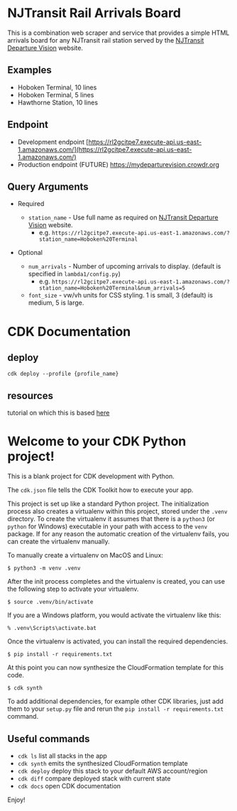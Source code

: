 # NJTransit Rail Arrivals Board

This is a combination web scraper and service that provides a simple HTML arrivals board for any NJTransit rail station served by the [NJTransit Departure Vision](https://www.njtransit.com/dv-to/) website.

## Examples
- Hoboken Terminal, 10 lines
- Hoboken Terminal, 5 lines
- Hawthorne Station, 10 lines

## Endpoint
- Development endpoint [https://rl2gcitpe7.execute-api.us-east-1.amazonaws.com/](https://rl2gcitpe7.execute-api.us-east-1.amazonaws.com/)
- Production endpoint (FUTURE) https://mydeparturevision.crowdr.org


## Query Arguments

- Required
    - `station_name` - Use full name as required on [NJTransit Departure Vision](https://www.njtransit.com/dv-to/) website.
        - e.g. `https://rl2gcitpe7.execute-api.us-east-1.amazonaws.com/?station_name=Hoboken%20Terminal`

- Optional
    - `num_arrivals` - Number of upcoming arrivals to display. (default is specified in `lambda1/config.py`)
        - e.g. `https://rl2gcitpe7.execute-api.us-east-1.amazonaws.com/?station_name=Hoboken%20Terminal&num_arrivals=5`
    - `font_size` - vw/vh units for CSS styling. 1 is small, 3 (default) is medium, 5 is large.


# CDK Documentation

## deploy

`cdk deploy --profile {profile_name}`

## resources

tutorial on which this is based [here](https://patrick-ryan.medium.com/aws-cdkv2-python-lambda-with-dependencies-the-quick-read-ffe87e555a18)

# Welcome to your CDK Python project!

This is a blank project for CDK development with Python.

The `cdk.json` file tells the CDK Toolkit how to execute your app.

This project is set up like a standard Python project.  The initialization
process also creates a virtualenv within this project, stored under the `.venv`
directory.  To create the virtualenv it assumes that there is a `python3`
(or `python` for Windows) executable in your path with access to the `venv`
package. If for any reason the automatic creation of the virtualenv fails,
you can create the virtualenv manually.

To manually create a virtualenv on MacOS and Linux:

```
$ python3 -m venv .venv
```

After the init process completes and the virtualenv is created, you can use the following
step to activate your virtualenv.

```
$ source .venv/bin/activate
```

If you are a Windows platform, you would activate the virtualenv like this:

```
% .venv\Scripts\activate.bat
```

Once the virtualenv is activated, you can install the required dependencies.

```
$ pip install -r requirements.txt
```

At this point you can now synthesize the CloudFormation template for this code.

```
$ cdk synth
```

To add additional dependencies, for example other CDK libraries, just add
them to your `setup.py` file and rerun the `pip install -r requirements.txt`
command.

## Useful commands

 * `cdk ls`          list all stacks in the app
 * `cdk synth`       emits the synthesized CloudFormation template
 * `cdk deploy`      deploy this stack to your default AWS account/region
 * `cdk diff`        compare deployed stack with current state
 * `cdk docs`        open CDK documentation

Enjoy!
